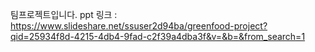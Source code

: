 <GreenFood> 팀프로젝트입니다.
ppt 링크 : https://www.slideshare.net/ssuser2d94ba/greenfood-project?qid=25934f8d-4215-4db4-9fad-c2f39a4dba3f&v=&b=&from_search=1
